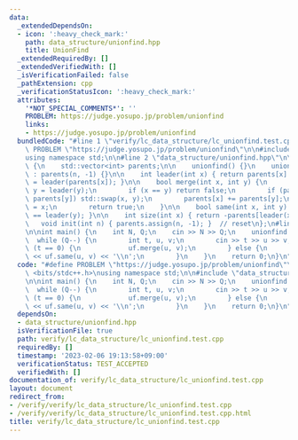 ```yaml
---
data:
  _extendedDependsOn:
  - icon: ':heavy_check_mark:'
    path: data_structure/unionfind.hpp
    title: UnionFind
  _extendedRequiredBy: []
  _extendedVerifiedWith: []
  _isVerificationFailed: false
  _pathExtension: cpp
  _verificationStatusIcon: ':heavy_check_mark:'
  attributes:
    '*NOT_SPECIAL_COMMENTS*': ''
    PROBLEM: https://judge.yosupo.jp/problem/unionfind
    links:
    - https://judge.yosupo.jp/problem/unionfind
  bundledCode: "#line 1 \"verify/lc_data_structure/lc_unionfind.test.cpp\"\n#define\
    \ PROBLEM \"https://judge.yosupo.jp/problem/unionfind\"\n\n#include <bits/stdc++.h>\n\
    using namespace std;\n\n#line 2 \"data_structure/unionfind.hpp\"\n\nstruct unionfind\
    \ {\n    std::vector<int> parents;\n\n    unionfind() {}\n    unionfind(int n)\
    \ : parents(n, -1) {}\n\n    int leader(int x) { return parents[x] < 0 ? x : parents[x]\
    \ = leader(parents[x]); }\n\n    bool merge(int x, int y) {\n        x = leader(x),\
    \ y = leader(y);\n        if (x == y) return false;\n        if (parents[x] >\
    \ parents[y]) std::swap(x, y);\n        parents[x] += parents[y];\n        parents[y]\
    \ = x;\n        return true;\n    }\n\n    bool same(int x, int y) { return leader(x)\
    \ == leader(y); }\n\n    int size(int x) { return -parents[leader(x)]; }\n\n \
    \   void init(int n) { parents.assign(n, -1); }  // reset\n};\n#line 7 \"verify/lc_data_structure/lc_unionfind.test.cpp\"\
    \n\nint main() {\n    int N, Q;\n    cin >> N >> Q;\n    unionfind uf(N);\n  \
    \  while (Q--) {\n        int t, u, v;\n        cin >> t >> u >> v;\n        if\
    \ (t == 0) {\n            uf.merge(u, v);\n        } else {\n            cout\
    \ << uf.same(u, v) << '\\n';\n        }\n    }\n    return 0;\n}\n"
  code: "#define PROBLEM \"https://judge.yosupo.jp/problem/unionfind\"\n\n#include\
    \ <bits/stdc++.h>\nusing namespace std;\n\n#include \"data_structure/unionfind.hpp\"\
    \n\nint main() {\n    int N, Q;\n    cin >> N >> Q;\n    unionfind uf(N);\n  \
    \  while (Q--) {\n        int t, u, v;\n        cin >> t >> u >> v;\n        if\
    \ (t == 0) {\n            uf.merge(u, v);\n        } else {\n            cout\
    \ << uf.same(u, v) << '\\n';\n        }\n    }\n    return 0;\n}\n"
  dependsOn:
  - data_structure/unionfind.hpp
  isVerificationFile: true
  path: verify/lc_data_structure/lc_unionfind.test.cpp
  requiredBy: []
  timestamp: '2023-02-06 19:13:58+09:00'
  verificationStatus: TEST_ACCEPTED
  verifiedWith: []
documentation_of: verify/lc_data_structure/lc_unionfind.test.cpp
layout: document
redirect_from:
- /verify/verify/lc_data_structure/lc_unionfind.test.cpp
- /verify/verify/lc_data_structure/lc_unionfind.test.cpp.html
title: verify/lc_data_structure/lc_unionfind.test.cpp
---
```

